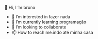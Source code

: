  👋 Hi, I  ’m bruno   
- 👀 I’m interested in fazer nada     
- 🌱 I’m currently learning programação  
- 💞️ I’m looking to collaborate    
- 📫 How to reach me:indo até minha casa 
<!---
burunin/burunin is a ✨ special ✨ repository because its `README.md` (this file) appears on your GitHub profile.
You can click the Preview link to take a look at your changes.
--->
